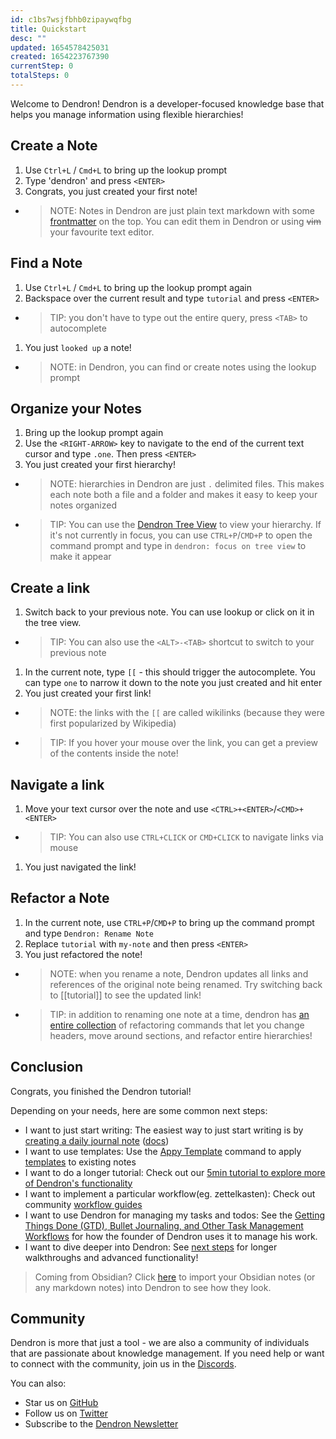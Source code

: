 ```yaml
---
id: c1bs7wsjfbhb0zipaywqfbg
title: Quickstart
desc: ""
updated: 1654578425031
created: 1654223767390
currentStep: 0
totalSteps: 0
---
```


Welcome to Dendron! Dendron is a developer-focused knowledge base that helps you manage information using flexible hierarchies!

## Create a Note

1. Use `Ctrl+L` / `Cmd+L` to bring up the lookup prompt
1. Type 'dendron' and press `<ENTER>`
1. Congrats, you just created your first note!

- > NOTE: Notes in Dendron are just plain text markdown with some [frontmatter](https://wiki.dendron.so/notes/ffec2853-c0e0-4165-a368-339db12c8e4b) on the top. You can edit them in Dendron or using ~~vim~~ your favourite text editor.

## Find a Note

1. Use `Ctrl+L` / `Cmd+L` to bring up the lookup prompt again
1. Backspace over the current result and type `tutorial` and press `<ENTER>`

- > TIP: you don't have to type out the entire query, press `<TAB>` to autocomplete

1. You just `looked up` a note!

- > NOTE: in Dendron, you can find or create notes using the lookup prompt

## Organize your Notes

1. Bring up the lookup prompt again
1. Use the `<RIGHT-ARROW>` key to navigate to the end of the current text cursor and type `.one`. Then press `<ENTER>`
1. You just created your first hierarchy!

- > NOTE: hierarchies in Dendron are just `.` delimited files. This makes each note both a file and a folder and makes it easy to keep your notes organized

- > TIP: You can use the [Dendron Tree View](https://wiki.dendron.so/notes/hur7r6gr3kqa56s2vme986j) to view your hierarchy. If it's not currently in focus, you can use `CTRL+P`/`CMD+P` to open the command prompt and type in `dendron: focus on tree view` to make it appear

## Create a link

1. Switch back to your previous note. You can use lookup or click on it in the tree view.

- > TIP: You can also use the `<ALT>-<TAB>` shortcut to switch to your previous note

1. In the current note, type `[[` - this should trigger the autocomplete. You can type `one` to narrow it down to the note you just created and hit enter
1. You just created your first link!

- > NOTE: the links with the `[[` are called wikilinks (because they were first popularized by Wikipedia)
- > TIP: If you hover your mouse over the link, you can get a preview of the contents inside the note!

## Navigate a link

1. Move your text cursor over the note and use `<CTRL>+<ENTER>`/`<CMD>+<ENTER>`

- > TIP: You can also use `CTRL+CLICK` or `CMD+CLICK` to navigate links via mouse

1. You just navigated the link!

## Refactor a Note

1. In the current note, use `CTRL+P`/`CMD+P` to bring up the command prompt and type `Dendron: Rename Note`
1. Replace `tutorial` with `my-note` and then press `<ENTER>`
1. You just refactored the note!

- > NOTE: when you rename a note, Dendron updates all links and references of the original note being renamed. Try switching back to [[tutorial]] to see the updated link!
- > TIP: in addition to renaming one note at a time, dendron has [an entire collection](https://wiki.dendron.so/notes/srajljj10V2dl19nCSFiC) of refactoring commands that let you change headers, move around sections, and refactor entire hierarchies!

## Conclusion

Congrats, you finished the Dendron tutorial!

Depending on your needs, here are some common next steps:

- I want to just start writing: The easiest way to just start writing is by [creating a daily journal note](command:dendron.createDailyJournalNote) ([docs](https://wiki.dendron.so/notes/ogIUqY5VDCJP28G3cAJhd))
- I want to use templates: Use the [Appy Template](https://wiki.dendron.so/notes/ftohqknticu6bw4cfmzskq6) command to apply [templates](https://wiki.dendron.so/notes/861cbdf8-102e-4633-9933-1f3d74df53d2) to existing notes
- I want to do a longer tutorial: Check out our [5min tutorial to explore more of Dendron's functionality](https://wiki.dendron.so/notes/678c77d9-ef2c-4537-97b5-64556d6337f1/)
- I want to implement a particular workflow(eg. zettelkasten): Check out community [workflow guides](https://wiki.dendron.so/notes/9313b845-d9bf-42c9-aad1-0da34794ce26)
- I want to use Dendron for managing my tasks and todos: See the [Getting Things Done (GTD), Bullet Journaling, and Other Task Management Workflows](https://wiki.dendron.so/notes/ordz7r99w1v099v14hrwgnp) for how the founder of Dendron uses it to manage his work.
- I want to dive deeper into Dendron: See [next steps](https://wiki.dendron.so/notes/TflY5kn29HOLpp1pWT9tP) for longer walkthroughs and advanced functionality!

> Coming from Obsidian? Click [here](command:dendron.importObsidianPod) to import your Obsidian notes (or any markdown notes) into Dendron to see how they look.

## Community

Dendron is more that just a tool - we are also a community of individuals that are passionate about knowledge management. If you need help or want to connect with the community, join us in the [Discords](https://link.dendron.so/discord).

You can also:

- Star us on [GitHub](https://github.com/dendronhq/dendron)
- Follow us on [Twitter](https://twitter.com/dendronhq)
- Subscribe to the [Dendron Newsletter](https://link.dendron.so/newsletter)
